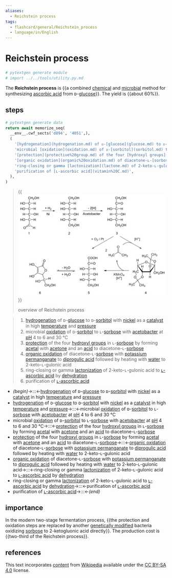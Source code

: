 ```yaml
---
aliases:
  - Reichstein process
tags:
  - flashcard/general/Reichstein_process
  - language/in/English
---
```


# Reichstein process

```Python
# pytextgen generate module
# import ../../tools/utility.py.md
```

The __Reichstein process__ is {{a combined [chemical](chemical%20reaction.md) and [microbial](industrial%20fermentation.md) method for synthesizing [ascorbic acid](ascorbic%20acid.md) from ᴅ-[glucose](glucose.md)}}. The yield is {{about 60%}}. <!--SR:!2025-04-17,409,250!2024-07-10,338,330-->

## steps

```Python
# pytextgen generate data
return await memorize_seq(
  __env__.cwf_sects('d894', '4051',),
  (
    '[hydrogenation](hydrogenation.md) of ᴅ-[glucose](glucose.md) to ᴅ-[sorbitol](sorbitol.md) with [nickel](nickel.md) as a [catalyst](catalysis.md) in high [temperature](temperature.md) and [pressure](pressure.md)',
    'microbial [oxidation](oxidation.md) of ᴅ-[sorbitol](sorbitol.md) to ʟ-[sorbose](sorbose.md) with [acetobacter](acetobacter.md) at [pH](pH.md) 4 to 6 and 30 °C',
    '[protection](protective%20group.md) of the four [hydroxyl groups](hydroxyl%20group.md) in ʟ-[sorbose](sorbose.md) by forming [acetal](acetal.md) with [acetone](acetone.md) and an [acid](acid.md) to diacetone-ʟ-[sorbose](sorbose.md)',
    '[organic oxidation](organic%20oxidation.md) of diacetone-ʟ-[sorbose](sorbose.md) with [potassium permanganate](potassium%20permanganate.md) to [diprogulic acid](diprogulic%20acid.md) followed by heating with [water](water.md) to 2-keto-ʟ-gulonic acid',
    'ring-closing or gamma [lactonization](lactone.md) of 2-keto-ʟ-gulonic acid to [ʟ-ascorbic acid](vitamin%20C.md) by [dehydration](dehydration%20reaction.md)',
    'purification of [ʟ-ascorbic acid](vitamin%20C.md)',
  ),
)
```

> {{![overview of Reichstein process](../archives/Wikimedia%20Commons/Synthesis%20ascorbic%20acid.svg)}}
>
> overview of Reichstein process <!--SR:!2025-08-25,522,255-->

<!--pytextgen generate section="d894"--><!-- The following content is generated at 2023-05-03T15:02:08.407219+08:00. Any edits will be overridden! -->

> 1. [hydrogenation](hydrogenation.md) of ᴅ-[glucose](glucose.md) to ᴅ-[sorbitol](sorbitol.md) with [nickel](nickel.md) as a [catalyst](catalysis.md) in high [temperature](temperature.md) and [pressure](pressure.md)
> 2. microbial [oxidation](oxidation.md) of ᴅ-[sorbitol](sorbitol.md) to ʟ-[sorbose](sorbose.md) with [acetobacter](acetobacter.md) at [pH](pH.md) 4 to 6 and 30 °C
> 3. [protection](protective%20group.md) of the four [hydroxyl groups](hydroxyl%20group.md) in ʟ-[sorbose](sorbose.md) by forming [acetal](acetal.md) with [acetone](acetone.md) and an [acid](acid.md) to diacetone-ʟ-[sorbose](sorbose.md)
> 4. [organic oxidation](organic%20oxidation.md) of diacetone-ʟ-[sorbose](sorbose.md) with [potassium permanganate](potassium%20permanganate.md) to [diprogulic acid](diprogulic%20acid.md) followed by heating with [water](water.md) to 2-keto-ʟ-gulonic acid
> 5. ring-closing or gamma [lactonization](lactone.md) of 2-keto-ʟ-gulonic acid to [ʟ-ascorbic acid](vitamin%20C.md) by [dehydration](dehydration%20reaction.md)
> 6. purification of [ʟ-ascorbic acid](vitamin%20C.md)

<!--/pytextgen-->

<!--pytextgen generate section="4051"--><!-- The following content is generated at 2024-01-04T20:17:52.516473+08:00. Any edits will be overridden! -->

- _(begin)_→:::←[hydrogenation](hydrogenation.md) of ᴅ-[glucose](glucose.md) to ᴅ-[sorbitol](sorbitol.md) with [nickel](nickel.md) as a [catalyst](catalysis.md) in high [temperature](temperature.md) and [pressure](pressure.md) <!--SR:!2024-06-15,43,230!2027-01-08,969,330-->
- [hydrogenation](hydrogenation.md) of ᴅ-[glucose](glucose.md) to ᴅ-[sorbitol](sorbitol.md) with [nickel](nickel.md) as a [catalyst](catalysis.md) in high [temperature](temperature.md) and [pressure](pressure.md)→:::←microbial [oxidation](oxidation.md) of ᴅ-[sorbitol](sorbitol.md) to ʟ-[sorbose](sorbose.md) with [acetobacter](acetobacter.md) at [pH](pH.md) 4 to 6 and 30 °C <!--SR:!2024-08-30,310,270!2026-03-05,663,270-->
- microbial [oxidation](oxidation.md) of ᴅ-[sorbitol](sorbitol.md) to ʟ-[sorbose](sorbose.md) with [acetobacter](acetobacter.md) at [pH](pH.md) 4 to 6 and 30 °C→:::←[protection](protective%20group.md) of the four [hydroxyl groups](hydroxyl%20group.md) in ʟ-[sorbose](sorbose.md) by forming [acetal](acetal.md) with [acetone](acetone.md) and an [acid](acid.md) to diacetone-ʟ-[sorbose](sorbose.md) <!--SR:!2024-06-30,226,210!2024-08-17,106,210-->
- [protection](protective%20group.md) of the four [hydroxyl groups](hydroxyl%20group.md) in ʟ-[sorbose](sorbose.md) by forming [acetal](acetal.md) with [acetone](acetone.md) and an [acid](acid.md) to diacetone-ʟ-[sorbose](sorbose.md)→:::←[organic oxidation](organic%20oxidation.md) of diacetone-ʟ-[sorbose](sorbose.md) with [potassium permanganate](potassium%20permanganate.md) to [diprogulic acid](diprogulic%20acid.md) followed by heating with [water](water.md) to 2-keto-ʟ-gulonic acid <!--SR:!2025-02-01,387,250!2024-06-12,97,230-->
- [organic oxidation](organic%20oxidation.md) of diacetone-ʟ-[sorbose](sorbose.md) with [potassium permanganate](potassium%20permanganate.md) to [diprogulic acid](diprogulic%20acid.md) followed by heating with [water](water.md) to 2-keto-ʟ-gulonic acid→:::←ring-closing or gamma [lactonization](lactone.md) of 2-keto-ʟ-gulonic acid to [ʟ-ascorbic acid](vitamin%20C.md) by [dehydration](dehydration%20reaction.md) <!--SR:!2025-02-24,402,250!2024-06-28,78,170-->
- ring-closing or gamma [lactonization](lactone.md) of 2-keto-ʟ-gulonic acid to [ʟ-ascorbic acid](vitamin%20C.md) by [dehydration](dehydration%20reaction.md)→:::←purification of [ʟ-ascorbic acid](vitamin%20C.md) <!--SR:!2025-12-15,659,310!2024-07-25,292,270-->
- purification of [ʟ-ascorbic acid](vitamin%20C.md)→:::←_(end)_ <!--SR:!2027-07-10,1191,350!2024-08-06,311,290-->

<!--/pytextgen-->

## importance

In the modern two-stage fermentation process, {{the protection and oxidation steps are replaced by another [genetically modified](genetic%20engineering.md) bacteria oxidizing [sorbose](sorbose.md) to 2-ketogluonic acid directly}}. The production cost is {{two-third of the Reichstein process}}. <!--SR:!2024-06-05,224,230!2026-08-05,896,330-->

## references

This text incorporates [content](https://en.wikipedia.org/wiki/Reichstein_process) from [Wikipedia](Wikipedia.md) available under the [CC BY-SA 4.0](https://creativecommons.org/licenses/by-sa/4.0/) license.
